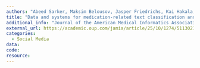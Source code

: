 ```yaml
---
authors: "Abeed Sarker, Maksim Belousov, Jasper Friedrichs, Kai Hakala, Svetlana Kiritchenko, Farrokh Mehryary, Sifei Han, Tung Tran, Anthony Rios, Ramakanth Kavuluru, Berry de Bruijn, Filip Ginter, Debanjan Mahata, Saif M Mohammad, Goran Nenadic, Graciela Gonzalez-Hernandez"
title: "Data and systems for medication-related text classification and concept normalization from Twitter: insights from the Social Media Mining for Health (SMM4H)-2017 shared task Authors."
additional_info: "Journal of the American Medical Informatics Association"
external_url: https://academic.oup.com/jamia/article/25/10/1274/5113021
categories:
  - Social Media  
data:
code:
resource:
---
```

